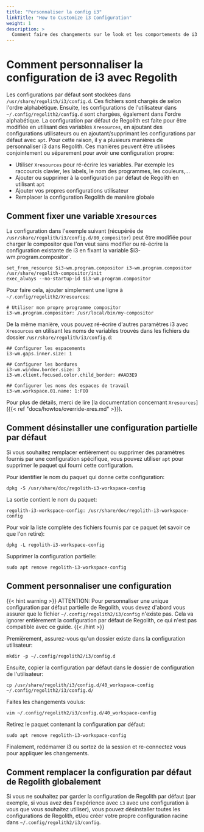 ```yaml
---
title: "Personnaliser la config i3"
linkTitle: "How to Customize i3 Configuration"
weight: 1
description: >
  Comment faire des changements sur le look et les comportements de i3
---
```


# Comment personnaliser la configuration de i3 avec Regolith

Les configurations par défaut sont stockées dans `/usr/share/regolith/i3/config.d`.
Ces fichiers sont chargés de selon l'ordre alphabétique. Ensuite, les configurations de l'utilisateur dans `~/.config/regolith2/config.d` sont chargées, également dans l'ordre alphabétique.
La configuration par défaut de Regolith est faite pour être modifiée en utilisant des variables `Xresources`, en ajoutant des configurations utilisateurs ou en ajoutant/supprimant les configurations par défaut avec `apt`.
Pour cette raison, il y a plusieurs manières de personnaliser i3 dans Regolith. Ces manières peuvent être utilisées conjointement ou séparement pour avoir une configuration propre:

- Utiliser `Xresources` pour ré-écrire les variables. Par exemple les raccourcis clavier, les labels, le nom des programmes, les couleurs,...
- Ajouter ou supprimer à la configuration par défaut de Regolith en utilisant `apt`
- Ajouter vos propres configurations utilisateur
- Remplacer la configuration Regolith de manière globale

## Comment fixer une variable `Xresources`

La configuration dans l'exemple suivant (récupérée de `/usr/share/regolith/i3/config.d/80_compositor`) peut être modifiée pour charger le compositor que l'on veut sans modifier ou ré-écrire la configuration existante de i3 en fixant la variable $i3-wm.program.compositor`.

```
set_from_resource $i3-wm.program.compositor i3-wm.program.compositor /usr/share/regolith-compositor/init
exec_always --no-startup-id $i3-wm.program.compositor
```

Pour faire cela, ajouter simplement une ligne à `~/.config/regolith2/Xresources`:

```
# Utiliser mon propre programme compositor
i3-wm.program.compositor: /usr/local/bin/my-compositor
```

De la même manière, vous pouvez ré-écrire d'autres paramètres i3 avec `Xresources` en utilisant les noms de variables trouvés dans les fichiers du dossier `/usr/share/regolith/i3/config.d`:

```
## Configurer les espacements
i3-wm.gaps.inner.size: 1

## Configurer les bordures
i3-wm.window.border.size: 3
i3-wm.client.focused.color.child_border: #AAD3E9

## Configurer les noms des espaces de travail
i3-wm.workspace.01.name: 1:FOO
```

Pour plus de détails, merci de lire [la documentation concernant `Xresources`]({{< ref "docs/howtos/override-xres.md" >}}).

## Comment désinstaller une configuration partielle par défaut

Si vous souhaitez remplacer entièrement ou supprimer des paramètres fournis par une configuration spécifique, vous pouvez utiliser `apt` pour supprimer le paquet qui fourni cette configuration.

Pour identifier le nom du paquet qui donne cette configuration:

```console
dpkg -S /usr/share/doc/regolith-i3-workspace-config
```

La sortie contient le nom du paquet:

```
regolith-i3-workspace-config: /usr/share/doc/regolith-i3-workspace-config
```

Pour voir la liste complète des fichiers fournis par ce paquet (et savoir ce que l'on retire):

```console
dpkg -L regolith-i3-workspace-config
```

Supprimer la configuration partielle:

```console
sudo apt remove regolith-i3-workspace-config
```

## Comment personnaliser une configuration

{{< hint warning >}}
ATTENTION: Pour personnaliser une unique configuration par défaut partielle de Regolith, vous devez d'abord vous assurer
que le fichier `~/.config/regolith2/i3/config` n'existe pas.
Cela va ignorer entièrement la configuration par défaut de Regolith, ce qui n'est pas compatible avec ce guide.
{{< /hint >}}

Premièrement, assurez-vous qu'un dossier existe dans la configuration utilisateur:

```console
mkdir -p ~/.config/regolith2/i3/config.d
```

Ensuite, copier la configuration par défaut dans le dossier de configuration de l'utilisateur:

```console
cp /usr/share/regolith/i3/config.d/40_workspace-config ~/.config/regolith2/i3/config.d/
```

Faites les changements voulus:

```console
vim ~/.config/regolith2/i3/config.d/40_workspace-config
```

Retirez le paquet contenant la configuration par défaut:

```console
sudo apt remove regolith-i3-workspace-config
```

Finalement, redémarrer i3 ou sortez de la session et re-connectez vous pour appliquer les changements.

## Comment remplacer la configuration par défaut de Regolith globalement

Si vous ne souhaitez par garder la configuration de Regolith par défaut (par exemple, si vous avez des l'expérience avec `i3` avec une configuration à vous que vous souhaitez utiliser), vous pouvez désinstaller toutes les configurations de Regolith, et/ou créer votre propre configuration racine dans `~/.config/regolith2/i3/config`.
